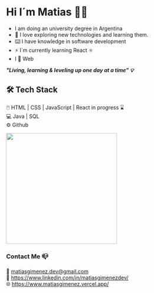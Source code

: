 # Hi I´m Matias 👋🏽

- I am doing an university degree in Argentina
- 🌱 I love exploring new technologies and learning them.
- ⌨️ I have knowledge in software development
- ⚡ I´m currently learning React ⚛️
-  I 🧡 Web

***"Living, learning & leveling up one day at a time" 💡***

## 🛠 Tech Stack

🖱️   HTML | CSS | JavaScript | React in progress ⌛ <br/>
💻   Java | SQL <br/>
⚙️   Github 

<img width='300px' height='300px' src='https://i.pinimg.com/originals/06/60/ef/0660efe82fa3da42ed56eef013171835.gif'> </img>

### Contact Me 📪

📧 matiasgimenez.dev@gmail.com <br/>
👔 https://www.linkedin.com/in/matiasgimenezdev/ <br/>
🌐 https://www.matiasgimenez.vercel.app/

